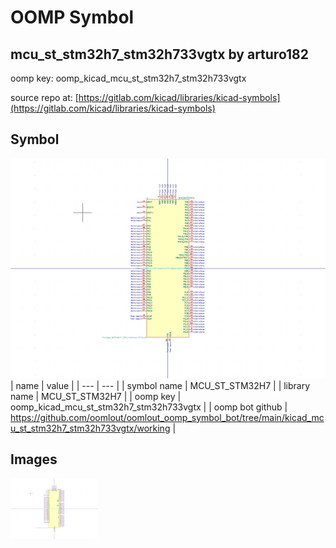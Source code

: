 # OOMP Symbol  
## mcu_st_stm32h7_stm32h733vgtx  by arturo182  
  
oomp key: oomp_kicad_mcu_st_stm32h7_stm32h733vgtx  
  
source repo at: [https://gitlab.com/kicad/libraries/kicad-symbols](https://gitlab.com/kicad/libraries/kicad-symbols)  
## Symbol  
  
[![working.png](working_600.png)](working.png)  
| name | value | 
| --- | --- | 
| symbol name | MCU_ST_STM32H7 | 
| library name | MCU_ST_STM32H7 | 
| oomp key | oomp_kicad_mcu_st_stm32h7_stm32h733vgtx | 
| oomp bot github | https://github.com/oomlout/oomlout_oomp_symbol_bot/tree/main/kicad_mcu_st_stm32h7_stm32h733vgtx/working | 
## Images  
  
[![working.png](working_140.png)](working.png)  
